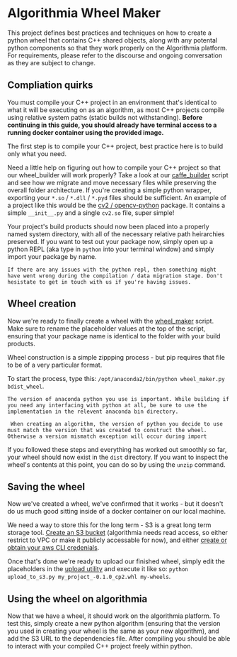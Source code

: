 # Algorithmia Wheel Maker

This project defines best practices and techniques on how to create a python wheel that contains C++ shared objects, along with any potental python components so that they work properly on the Algorithmia platform. For requirements, please refer to the discourse and ongoing conversation as they are subject to change.


## Compliation quirks

You must compile your C++ project in an environment that's identical to what it will be executing on as an algorithm, as most C++ projects compile using relative system paths (static builds not withstanding).
__Before continuing in this guide, you should already have terminal access to a running docker container using the provided image.__

The first step is to compile your C++ project, best practice here is to build only what you need.

Need a little help on figuring out how to compile your C++ project so that our wheel_builder will work properly? Take a look at our [caffe_builder][caffe_builder] script and see how we migrate and move necessary files while preserving the overall folder architecture.
If you're creating a simple python wrapper, exporting your `*.so` / `*.dll` / `*.pyd` files should be sufficient. An example of a project like this would be the [cv2 / opencv-python][cv2] package. It contains a simple ```__init__.py``` and a single ```cv2.so``` file, super simple!


Your project's build products should now been placed into a properly named system directory, with all of the necessary relative path heirarchies preserved. If you want to test out your package now, simply open up a python REPL (aka type in `python` into your terminal window) and simply import your package by name.

`If there are any issues with the python repl, then something might have went wrong during the compilation / data migration stage. Don't hesistate to get in touch with us if you're having issues.`

## Wheel creation

Now we're ready to finally create a wheel with the [wheel_maker][whl_mkr] script. Make sure to rename the placeholder values at the top of the script, ensuring that your package name is identical to the folder with your build products.

Wheel construction is a simple zippping process - but pip requires that file to be of a very particular format.

To start the process, type this: `/opt/anaconda2/bin/python wheel_maker.py bdist_wheel`.

`The version of anaconda python you use is important. While building if you need any interfacing with python at all, be sure to use the implementation in the relevent anaconda bin directory.`

` When creating an algorithm, the version of python you decide to use must match the version that was created to construct the wheel. Otherwise a version mismatch exception will occur during import`

If you followed these steps and everything has worked out smoothly so far, your wheel should now exist in the `dist` directory. If you want to inspect the wheel's contents at this point, you can do so by using the `unzip` command.

## Saving the wheel

Now we've created a wheel, we've confirmed that it works - but it doesn't do us much good sitting inside of a docker container on our local machine.

We need a way to store this for the long term - S3 is a great long term storage tool. [Create an S3 bucket][aws_bucket] (algorithmia needs read access, so either restrict to VPC or make it publicly accessable for now), and either [create or obtain your aws CLI credenials][aws_creds].

Once that's done we're ready to upload our finished wheel, simply edit the placeholders in the [upload utility][upload] and execute it like so: `python upload_to_s3.py my_project_-0.1.0_cp2.whl my-wheels`.


## Using the wheel on algorithmia
Now that we have a wheel, it should work on the algorithmia platform. To test this, simply create a new python algorithm (ensuring that the version you used in creating your wheel is the same as your new algorithm), and add the S3 URL to the dependencies file.
After compiling you should be able to interact with your compiled C++ project freely within python.



[aws_bucket]: https://docs.aws.amazon.com/AmazonS3/latest/gsg/CreatingABucket.html
[whl_mkr]: https://github.com/algorithmiaio/wheel_maker/blob/master/wheel_maker.py
[aws_creds]: https://docs.aws.amazon.com/general/latest/gr/aws-security-credentials.html
[upload]: https://github.com/algorithmiaio/wheel_maker/blob/master/upload_to_s3.py
[caffe_builder]: https://github.com/algorithmiaio/wheel_maker/blob/master/caffe_builder.py
[cv2]: https://github.com/skvark/opencv-python